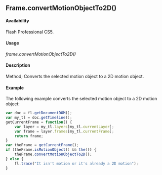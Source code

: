 ## Frame.convertMotionObjectTo2D()

#### Availability

Flash Professional CS5.

#### Usage

*frame.convertMotionObjectTo2D()*

#### Description

Method; Converts the selected motion object to a 2D motion object.

#### Example

The following example converts the selected motion object to a 2D motion object:

```javascript
var doc = fl.getDocumentDOM();
var my_tl = doc.getTimeline();
getCurrentFrame = function() {
    var layer = my_tl.layers[my_tl.currentLayer];
    var frame = layer.frames[my_tl.currentFrame];
    return frame;
}
var theFrame = getCurrentFrame(); 
if (theFrame.isMotionObject() && the()) {
    theFrame.convertMotionObjectTo2D();
} else {
    fl.trace("It isn't motion or it's already a 2D motion");
}
```
